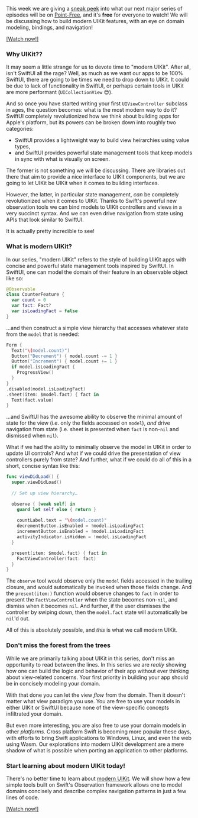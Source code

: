 This week we are giving a [sneak peek][modern-uikit-collection] into what our next major series of 
episodes will be on [Point-Free][pf], and it's **free** for everyone to watch! We will be discussing
how to build modern UIKit features, with an eye on domain modeling, bindings, and navigation!

[pf]: http://pointfree.co
[modern-uikit-collection]: /collections/uikit

[[Watch now!]](/episodes/ep281-modern-uikit-sneak-peek-part-1)

### Why UIKit??

It may seem a little strange for us to devote time to "modern UIKit". After all, isn't SwiftUI
all the rage? Well, as much as we want our apps to be 100% SwiftUI, there are going to be times
we need to drop down to UIKit. It could be due to lack of functionality in SwiftUI, or perhaps
certain tools in UIKit are more performant (`UICollectionView` 😍).

And so once you have started writing your first `UIViewController` subclass in ages, the question
becomes: what is the most modern way to do it? SwiftUI completely revolutionized how we think
about building apps for Apple's platform, but its powers can be broken down into roughly two 
categories:

* SwiftUI provides a lightweight way to build view heirarchies using value types,
* and SwiftUI provides powerful state management tools that keep models in sync with what is 
visually on screen.

The former is not something we will be discussing. There are libraries out there that aim to
provide a nice interface to UIKit components, but we are going to let UIKit be UIKit when it comes
to building interfaces.

However, the latter, in particular state management, _can_ be completely revolutionized when it
comes to UIKit. Thanks to Swift's powerful new observation tools we can bind models to UIKit
controllers and views in a very succinct syntax. And we can even drive navigation from state
using APIs that look similar to SwiftUI.

It is actually pretty incredible to see!

### What is modern UIKit?

In our series, "modern UIKit" refers to the style of building UIKit apps with concise and powerful
state management tools inspired by SwiftUI. In SwiftUI, one can model the domain of their feature
in an observable object like so:

```swift
@Observable
class CounterFeature {
  var count = 0
  var fact: Fact?
  var isLoadingFact = false
}
```

…and then construct a simple view hierarchy that accesses whatever state from the `model` that is 
needed: 

```swift
Form {
  Text("\(model.count)")
  Button("Decrement") { model.count -= 1 }
  Button("Increment") { model.count += 1 }
  if model.isLoadingFact {
    ProgressView()
  }
}
.disabled(model.isLoadingFact)
.sheet(item: $model.fact) { fact in
  Text(fact.value) 
}
```

…and SwiftUI has the awesome ability to observe the minimal amount of state for the view (i.e.
only the fields accessed on `model`), _and_ drive navigation from state (i.e. sheet is presented 
when `fact` is non-`nil` and dismissed when `nil`).

What if we had the ability to minimally observe the model in UIKit in order to update UI controls?
And what if we could drive the presentation of view controllers purely from state? And further,
what if we could do all of this in a short, concise syntax like this:

```swift
func viewDidLoad() {
  super.viewDidLoad()
  
  // Set up view hierarchy…

  observe { [weak self] in
    guard let self else { return }
    
    countLabel.text = "\(model.count)"
    decrementButton.isEnabled = !model.isLoadingFact
    incrementButton.isEnabled = !model.isLoadingFact
    activityIndicator.isHidden = !model.isLoadingFact 
  }

  present(item: $model.fact) { fact in
    FactViewController(fact: fact) 
  }
}
```

The `observe` tool would observe only the `model` fields accessed in the trailing closure, and 
would automatically be invoked when those fields change. And the `present(item:)` function would
observe changes to `fact` in order to present the `FactViewController` when the state becomes
non-`nil`, and dismiss when it becomes `nil`. And further, if the user dismisses the controller
by swiping down, then the `model.fact` state will automatically be `nil`'d out. 

All of this is absolutely possible, and _this_ is what we call modern UIKit.

### Don't miss the forest from the trees

While we are primarily talking about UIKit in this series, don't miss an opportunity to read 
between the lines. In this series we are _really_ showing how one can build the logic and behavior
of their app without ever thinking about view-related concerns. Your first priority in building
your app should be in concisely modeling your domain.

With that done you can let the view _flow_ from the domain. Then it doesn't matter what view 
paradigm you use. You are free to use your models in either UIKit or SwiftUI because none of the
view-specific concepts infiltrated your domain.

But even more interesting, you are also free to use your domain models in other _platforms_. Cross
platform Swift is becoming more popular these days, with efforts to bring Swift applications to
Windows, Linux, and even the web using Wasm. Our explorations into modern UIKit development are
a mere shadow of what is possible when porting an application to other platforms. 

### Start learning about modern UIKit today!

There's no better time to learn about [modern UIKit][modern-uikit-collection]. We will show how a 
few simple tools built on Swift's Observation framework allows one to model domains concisely and 
describe complex navigation patterns in just a few lines of code.

[pf]: http://pointfree.co
[modern-uikit-collection]: /collections/uikit

[[Watch now!]](/episodes/ep281-modern-uikit-sneak-peek-part-1)
